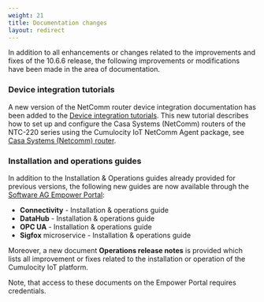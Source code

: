 ```yaml
---
weight: 21
title: Documentation changes
layout: redirect
---
```


In addition to all enhancements or changes related to the improvements and fixes of the 10.6.6 release, the following improvements or modifications have been made in the area of documentation.

### Device integration tutorials

A new version of the NetComm router device integration documentation has been added to the [Device integration tutorials](/device-tutorials/tutorials-introduction). This new tutorial describes how to set up and configure the Casa Systems (NetComm) routers of the NTC-220 series using the Cumulocity IoT NetComm Agent package, see [Casa Systems (Netcomm) router](/device-tutorials/netcomm-router/).

### Installation and operations guides

In addition to the Installation & Operations guides already provided for previous versions, the following new guides are now available through the [Software AG Empower Portal](https://documentation.softwareag.com/):

* **Connectivity** - Installation & operations guide
* **DataHub** - Installation & operations guide
* **OPC UA** - Installation & operations guide
* **Sigfox** microservice - Installation & operations guide

Moreover, a new document **Operations release notes** is provided which lists all improvement or fixes related to the installation or operation of the Cumulocity IoT platform.

Note, that access to these documents on the Empower Portal requires credentials.

